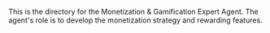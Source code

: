 This is the directory for the Monetization & Gamification Expert Agent. The agent's role is to develop the monetization strategy and rewarding features.
